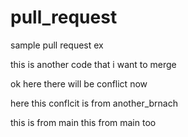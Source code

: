 # pull_request

sample pull request ex

this is another code that i want to merge

ok here there will be conflict now

here this conflcit is from another_brnach

this is from main
this from main too
